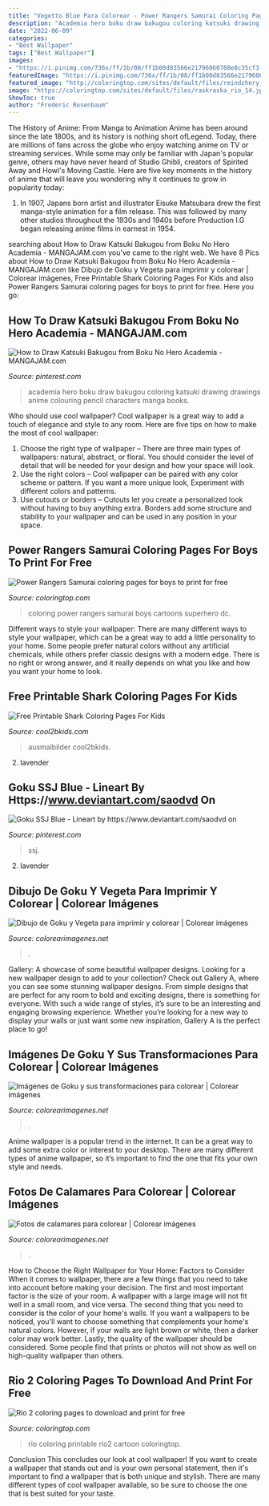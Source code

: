 ```yaml
---
title: "Vegetto Blue Para Colorear - Power Rangers Samurai Coloring Pages For Boys To Print For Free"
description: "Academia hero boku draw bakugou coloring katsuki drawing drawings anime colouring pencil characters manga books"
date: "2022-06-09"
categories:
- "Best Wallpaper"
tags: ["Best Wallpaper"]
images:
- "https://i.pinimg.com/736x/ff/1b/08/ff1b08d83566e21796060788e8c35cf3.jpg"
featuredImage: "https://i.pinimg.com/736x/ff/1b/08/ff1b08d83566e21796060788e8c35cf3.jpg"
featured_image: "http://coloringtop.com/sites/default/files/reindzhery_samurai_no_11.jpg"
image: "https://coloringtop.com/sites/default/files/raskraska_rio_14.jpg"
ShowToc: true
author: "Frederic Rosenbaum"
---
```



The History of Anime: From Manga to Animation
Anime has been around since the late 1800s, and its history is nothing short ofLegend. Today, there are millions of fans across the globe who enjoy watching anime on TV or streaming services. While some may only be familiar with Japan's popular genre, others may have never heard of Studio Ghibli, creators of Spirited Away and Howl's Moving Castle. Here are five key moments in the history of anime that will leave you wondering why it continues to grow in popularity today:
1) In 1907, Japans born artist and illustrator Eisuke Matsubara drew the first manga-style animation for a film release. This was followed by many other studios throughout the 1930s and 1940s before Production I.G began releasing anime films in earnest in 1954.

	

		
searching about How to Draw Katsuki Bakugou from Boku No Hero Academia - MANGAJAM.com you've came to the right web. We have 8 Pics about How to Draw Katsuki Bakugou from Boku No Hero Academia - MANGAJAM.com like Dibujo de Goku y Vegeta para imprimir y colorear | Colorear imágenes, Free Printable Shark Coloring Pages For Kids and also Power Rangers Samurai coloring pages for boys to print for free. Here you go:
		
    
## How To Draw Katsuki Bakugou From Boku No Hero Academia - MANGAJAM.com

<img loading=lazy src="https://i.pinimg.com/736x/f7/e0/c5/f7e0c5b0df46d19cabab58214f732f1f.jpg" onerror="this.onerror=null;this.src='https://tse4.mm.bing.net/th?id=OIP.Nb11cN0vBKMLDggIsWrJUAHaRH&amp;pid=15.1';" alt="How to Draw Katsuki Bakugou from Boku No Hero Academia - MANGAJAM.com">

_Source: pinterest.com_

>academia hero boku draw bakugou coloring katsuki drawing drawings anime colouring pencil characters manga books. 

	

Who should use cool wallpaper?
Cool wallpaper is a great way to add a touch of elegance and style to any room. Here are five tips on how to make the most of cool wallpaper: 
1) Choose the right type of wallpaper – There are three main types of wallpapers: natural, abstract, or floral. You should consider the level of detail that will be needed for your design and how your space will look. 
2) Use the right colors – Cool wallpaper can be paired with any color scheme or pattern. If you want a more unique look, Experiment with different colors and patterns. 
3) Use cutouts or borders – Cutouts let you create a personalized look without having to buy anything extra. Borders add some structure and stability to your wallpaper and can be used in any position in your space.

    
## Power Rangers Samurai Coloring Pages For Boys To Print For Free

<img loading=lazy src="http://coloringtop.com/sites/default/files/reindzhery_samurai_no_11.jpg" onerror="this.onerror=null;this.src='https://tse3.mm.bing.net/th?id=OIP.tsRoRtUgMAvP9i3uCdtJGwHaJ4&amp;pid=15.1';" alt="Power Rangers Samurai coloring pages for boys to print for free">

_Source: coloringtop.com_

>coloring power rangers samurai boys cartoons superhero dc. 

	

Different ways to style your wallpaper:
There are many different ways to style your wallpaper, which can be a great way to add a little personality to your home. Some people prefer natural colors without any artificial chemicals, while others prefer classic designs with a modern edge. There is no right or wrong answer, and it really depends on what you like and how you want your home to look.

    
## Free Printable Shark Coloring Pages For Kids

<img loading=lazy src="https://www.cool2bkids.com/wp-content/uploads/2020/10/Shark-Mouth-Coloring-Page-212x300.jpg" onerror="this.onerror=null;this.src='https://tse4.mm.bing.net/th?id=OIP.x8NM42l9SHZtsaCMvbASPwAAAA&amp;pid=15.1';" alt="Free Printable Shark Coloring Pages For Kids">

_Source: cool2bkids.com_

>ausmalbilder cool2bkids. 

	

2. lavender 

    
## Goku SSJ Blue - Lineart By Https://www.deviantart.com/saodvd On

<img loading=lazy src="https://i.pinimg.com/736x/ff/1b/08/ff1b08d83566e21796060788e8c35cf3.jpg" onerror="this.onerror=null;this.src='https://tse3.mm.bing.net/th?id=OIP.-WUkH99zhJstrq-vvxSW4AHaN0&amp;pid=15.1';" alt="Goku SSJ Blue - Lineart by https://www.deviantart.com/saodvd on">

_Source: pinterest.com_

>ssj. 

	

2. lavender 

    
## Dibujo De Goku Y Vegeta Para Imprimir Y Colorear | Colorear Imágenes

<img loading=lazy src="https://colorearimagenes.net/wp-content/uploads/2015/06/goku.jpg" onerror="this.onerror=null;this.src='https://tse2.mm.bing.net/th?id=OIP.ALwJ41Qym5rSHrJdU-Ce9gHaKK&amp;pid=15.1';" alt="Dibujo de Goku y Vegeta para imprimir y colorear | Colorear imágenes">

_Source: colorearimagenes.net_

>. 

	

Gallery: A showcase of some beautiful wallpaper designs.
Looking for a new wallpaper design to add to your collection? Check out Gallery A, where you can see some stunning wallpaper designs. From simple designs that are perfect for any room to bold and exciting designs, there is something for everyone. With such a wide range of styles, it’s sure to be an interesting and engaging browsing experience. Whether you’re looking for a new way to display your walls or just want some new inspiration, Gallery A is the perfect place to go!





	
	
    
## Imágenes De Goku Y Sus Transformaciones Para Colorear | Colorear Imágenes

<img loading=lazy src="http://colorearimagenes.net/wp-content/uploads/2017/04/goku-super-saiyan-coloring-page.png" onerror="this.onerror=null;this.src='https://tse3.mm.bing.net/th?id=OIP.NBbRXH6qaYRGw92KDWTnjwHaKq&amp;pid=15.1';" alt="Imágenes de Goku y sus transformaciones para colorear | Colorear imágenes">

_Source: colorearimagenes.net_

>. 

	

Anime wallpaper is a popular trend in the internet. It can be a great way to add some extra color or interest to your desktop. There are many different types of anime wallpaper, so it’s important to find the one that fits your own style and needs.

    
## Fotos De Calamares Para Colorear | Colorear Imágenes

<img loading=lazy src="https://colorearimagenes.net/wp-content/uploads/2015/07/musky-octopus-coloring-page.jpg" onerror="this.onerror=null;this.src='https://tse1.mm.bing.net/th?id=OIP.4y2FB5L97_hxgC2fAC6BvQHaFj&amp;pid=15.1';" alt="Fotos de calamares para colorear | Colorear imágenes">

_Source: colorearimagenes.net_

>. 

	

How to Choose the Right Wallpaper for Your Home: Factors to Consider
When it comes to wallpaper, there are a few things that you need to take into account before making your decision. The first and most important factor is the size of your room. A wallpaper with a large image will not fit well in a small room, and vice versa. 
The second thing that you need to consider is the color of your home's walls. If you want a wallpapers to be noticed, you'll want to choose something that complements your home's natural colors. However, if your walls are light brown or white, then a darker color may work better. 
Lastly, the quality of the wallpaper should be considered. Some people find that prints or photos will not show as well on high-quality wallpaper than others.

    
## Rio 2 Coloring Pages To Download And Print For Free

<img loading=lazy src="https://coloringtop.com/sites/default/files/raskraska_rio_14.jpg" onerror="this.onerror=null;this.src='https://tse2.mm.bing.net/th?id=OIP.L0OT49zLp9XuFIx8z40RkQHaJ4&amp;pid=15.1';" alt="Rio 2 coloring pages to download and print for free">

_Source: coloringtop.com_

>rio coloring printable rio2 cartoon coloringtop. 

	

Conclusion
This concludes our look at cool wallpaper! If you want to create a wallpaper that stands out and is your own personal statement, then it's important to find a wallpaper that is both unique and stylish. There are many different types of cool wallpaper available, so be sure to choose the one that is best suited for your taste.


